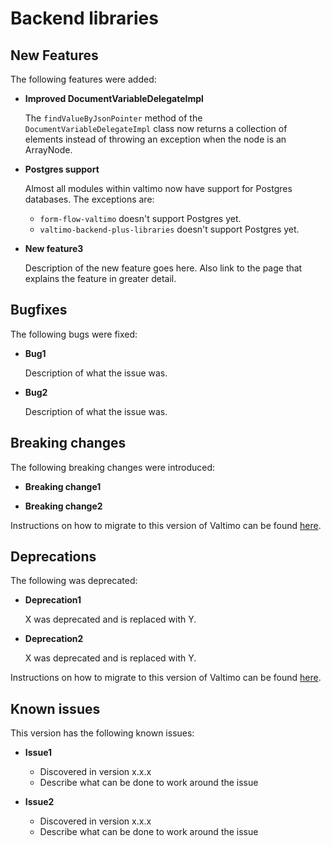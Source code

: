 # Backend libraries

## New Features

The following features were added:

* **Improved DocumentVariableDelegateImpl**

  The `findValueByJsonPointer` method of the `DocumentVariableDelegateImpl` class
  now returns a collection of elements instead of throwing an exception
  when the node is an ArrayNode.


* **Postgres support**

  Almost all modules within valtimo now have support for Postgres databases. The exceptions are:
  - `form-flow-valtimo` doesn't support Postgres yet.
  - `valtimo-backend-plus-libraries` doesn't support Postgres yet.


* **New feature3**

  Description of the new feature goes here.
  Also link to the page that explains the feature in greater detail.


## Bugfixes

The following bugs were fixed:

* **Bug1**

  Description of what the issue was.

* **Bug2**

  Description of what the issue was.

## Breaking changes

The following breaking changes were introduced:

* **Breaking change1**

* **Breaking change2**

Instructions on how to migrate to this version of Valtimo can be found [here](migration.md).

## Deprecations

The following was deprecated:

* **Deprecation1**

  X was deprecated and is replaced with Y.

* **Deprecation2**

  X was deprecated and is replaced with Y.

Instructions on how to migrate to this version of Valtimo can be found [here](migration.md).

## Known issues

This version has the following known issues:

* **Issue1**
  * Discovered in version x.x.x
  * Describe what can be done to work around the issue

* **Issue2**
  * Discovered in version x.x.x
  * Describe what can be done to work around the issue
